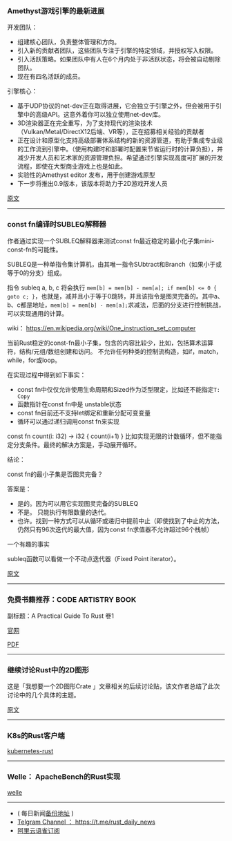 ### Amethyst游戏引擎的最新进展

开发团队：

- 组建核心团队，负责整体管理和方向。
- 引入新的贡献者团队，这些团队专注于引擎的特定领域，并授权写入权限。
- 引入活跃策略。如果团队中有人在6个月内处于非活跃状态，将会被自动剔除团队。
-  现在有四名活跃的成员。

引擎核心：

- 基于UDP协议的net-dev正在取得进展，它会独立于引擎之外，但会被用于引擎中的高级API。这意外着你可以独立使用net-dev库。
-  3D渲染器正在完全重写，为了支持现代的渲染技术（Vulkan/Metal/DirectX12后端、VR等），正在招募相关经验的贡献者
-  正在设计和原型化支持高级部署体系结构的新的资源管道，有助于集成专业级的工作流到引擎中。（使用构建时和部署时配置来节省运行时的计算负担），并减少开发人员和艺术家的资源管理负担。希望通过引擎实现高度可扩展的开发流程，即使在大型商业游戏上也是如此。
- 实验性的Amethyst editor 发布，用于创建游戏原型
- 下一步将推出0.9版本，该版本将助力于2D游戏开发人员

[原文](https://www.amethyst.rs/blog/dev-news-10-2018/)

---

### const fn编译时SUBLEQ解释器

作者通过实现一个SUBLEQ解释器来测试const fn最近稳定的最小化子集mini-const-fn的可能性。

SUBLEQ是一种单指令集计算机，由其唯一指令SUbtract和Branch（如果小于或等于0的分支）组成。

指令 subleq a, b, c 将会执行 `mem[b] = mem[b] - mem[a]; if mem[b] <= 0 { goto c; }`，也就是，减并且小于等于0跳转，并且该指令是图灵完备的。其中a、b、c都是地址，`mem[b] = mem[b] - mem[a];`求减法，后面的分支进行控制挑战，可以实现通用的计算。

wiki： https://en.wikipedia.org/wiki/One_instruction_set_computer

当前Rust稳定的const-fn最小子集，包含的内容比较少，比如，包括算术运算符，结构/元组/数组创建和访问。 不允许任何种类的控制流构造，如if，match，while，for或loop。

在实现过程中得到如下事实：

-  const fn中仅仅允许使用生命周期和Sized作为泛型限定，比如还不能指定`T: Copy`
-  函数指针在const fn中是 unstable状态
-  const fn目前还不支持let绑定和重新分配可变变量
- 循环可以通过递归调用const fn来实现

const fn count(i: i32) -> i32 {
    count(i+1)
}
比如实现无限的计数循环，但不能指定分支条件。最终的解决方案是，手动展开循环。

结论：

 const fn的最小子集是否图灵完备？

答案是：

- 是的。因为可以用它实现图灵完备的SUBLEQ
- 不是。 只能执行有限数量的迭代。
- 也许。找到一种方式可以从循环或递归中提前中止（即使找到了中止的方法，仍然只有96次迭代的最大值，因为const fn求值器不允许超过96个栈帧）

一个有趣的事实

subleq函数可以看做一个不动点迭代器（Fixed Point iterator）。

[原文](https://www.reddit.com/r/rust/comments/9o6vzo/constfn_compiletime_subleq_interpreter/)

---

### 免费书籍推荐：CODE ARTISTRY BOOK

副标题：A Practical Guide To Rust 卷1

[官网](https://thedarkula.gitlab.io/code-artistry/book/)

[PDF](https://thedarkula.gitlab.io/code-artistry/book/VolumeI.pdf)

---

### 继续讨论Rust中的2D图形

这是「我想要一个2D图形Crate 」文章相关的后续讨论贴，该文作者总结了此次讨论中的几个具体的主题。

[原文](https://nical.github.io/posts/rust-2d-graphics-01.html)

---

### K8s的Rust客户端

[kubernetes-rust](https://github.com/ynqa/kubernetes-rust)

---

### Welle： ApacheBench的Rust实现

[welle](https://github.com/rylev/welle)

---

- ( 每日新闻[备份地址](https://github.com/RustStudy/rust_daily_news) )
- [Telgram Channel ： https://t.me/rust_daily_news ](https://t.me/rust_daily_news )
- [阿里云语雀订阅](https://www.yuque.com/chaosbot/rustnews)

